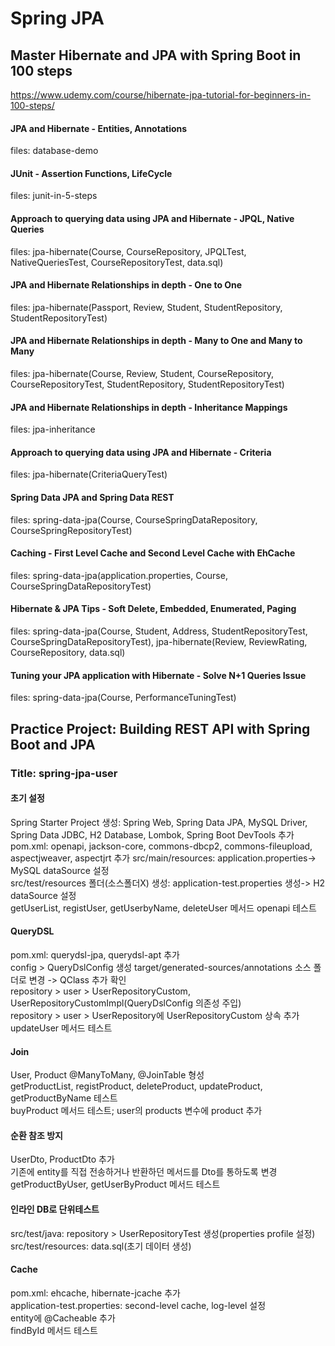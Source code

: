 # Spring JPA
## Master Hibernate and JPA with Spring Boot in 100 steps
https://www.udemy.com/course/hibernate-jpa-tutorial-for-beginners-in-100-steps/
  
#### JPA and Hibernate - Entities, Annotations   
files: database-demo

#### JUnit - Assertion Functions, LifeCycle  
files: junit-in-5-steps

#### Approach to querying data using JPA and Hibernate - JPQL, Native Queries  
files: jpa-hibernate(Course, CourseRepository, JPQLTest, NativeQueriesTest, CourseRepositoryTest, data.sql)  
  
#### JPA and Hibernate Relationships in depth - One to One  
files: jpa-hibernate(Passport, Review, Student, StudentRepository, StudentRepositoryTest)
  
#### JPA and Hibernate Relationships in depth - Many to One and Many to Many    
files: jpa-hibernate(Course, Review, Student, CourseRepository, CourseRepositoryTest, StudentRepository, StudentRepositoryTest)
  
#### JPA and Hibernate Relationships in depth - Inheritance Mappings  
files: jpa-inheritance

#### Approach to querying data using JPA and Hibernate - Criteria  
files: jpa-hibernate(CriteriaQueryTest)
 
#### Spring Data JPA and Spring Data REST  
files: spring-data-jpa(Course, CourseSpringDataRepository, CourseSpringRepositoryTest)

#### Caching - First Level Cache and Second Level Cache with EhCache  
files: spring-data-jpa(application.properties, Course, CourseSpringDataRepositoryTest)  
  
#### Hibernate & JPA Tips - Soft Delete, Embedded, Enumerated, Paging  
files: spring-data-jpa(Course, Student, Address, StudentRepositoryTest, CourseSpringDataRepositoryTest), jpa-hibernate(Review, ReviewRating, CourseRepository, data.sql)  
  
#### Tuning your JPA application with Hibernate - Solve N+1 Queries Issue       
files: spring-data-jpa(Course, PerformanceTuningTest)  

## Practice Project: Building REST API with Spring Boot and JPA
### Title: spring-jpa-user

#### 초기 설정  
Spring Starter Project 생성: Spring Web, Spring Data JPA, MySQL Driver, Spring Data JDBC, H2 Database, Lombok, Spring Boot DevTools 추가  
pom.xml: openapi, jackson-core, commons-dbcp2, commons-fileupload, aspectjweaver, aspectjrt 추가 
src/main/resources: application.properties-> MySQL dataSource 설정  
src/test/resources 폴더(소스폴더X) 생성: application-test.properties 생성-> H2 dataSource 설정  
getUserList, registUser, getUserbyName, deleteUser 메서드 openapi 테스트

#### QueryDSL  
pom.xml: querydsl-jpa, querydsl-apt 추가  
config > QueryDslConfig 생성
target/generated-sources/annotations 소스 폴더로 변경 -> QClass 추가 확인   
repository > user > UserRepositoryCustom, UserRepositoryCustomImpl(QueryDslConfig 의존성 주입)  
repository > user > UserRepository에 UserRepositoryCustom 상속 추가  
updateUser 메서드 테스트      

#### Join  
User, Product @ManyToMany, @JoinTable 형성  
getProductList, registProduct, deleteProduct, updateProduct, getProductByName 테스트  
buyProduct 메서드 테스트; user의 products 변수에 product 추가

#### 순환 참조 방지  
UserDto, ProductDto 추가  
기존에 entity를 직접 전송하거나 반환하던 메서드를 Dto를 통하도록 변경   
getProductByUser, getUserByProduct 메서드 테스트  

#### 인라인 DB로 단위테스트  
src/test/java: repository > UserRepositoryTest 생성(properties profile 설정)   
src/test/resources: data.sql(초기 데이터 생성)  

#### Cache  
pom.xml: ehcache, hibernate-jcache 추가  
application-test.properties: second-level cache, log-level 설정  
entity에 @Cacheable 추가  
findById 메서드 테스트
    
